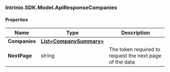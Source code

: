 [//]: # (CLASS:Intrinio.SDK.Model.ApiResponseCompanies)

[//]: # (KIND:object)

### Intrinio.SDK.Model.ApiResponseCompanies
#### Properties

[//]: # (START_DEFINITION)

Name | Type | Description
------------ | ------------- | -------------
**Companies** | [**List&lt;CompanySummary&gt;**](CompanySummary.md) |  &nbsp;
**NextPage** | string | The token required to request the next page of the data &nbsp;

[//]: # (END_DEFINITION)


[//]: # (CONTAINED_CLASS:Intrinio.SDK.Model.CompanySummary)


